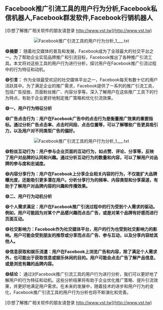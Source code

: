 ## **Facebook推广引流工具的用户行为分析,Facebook私信机器人,Facebook群发软件,Facebook行销机器人**

[😍想了解推广相关软件的朋友请登录 http://www.vst.tw](http://www.vst.tw)

 <center><img src="https://vst.tw/MP4/tuiguang/png/1.png" alt="Facebook推广引流工具的用户行为分析_1___.txt"></center>

**😄摘要：**
随着社交媒体的普及和发展，Facebook成为了全球最大的社交平台之一。为了帮助企业实现品牌推广和引流目标，Facebook推出了各种推广引流工具。本文将对这些工具的用户行为进行分析，探讨用户在Facebook推广引流过程中的行为特征和动机。

**😄引言：**
作为全球最受欢迎的社交媒体平台之一，Facebook每天有数十亿的用户活跃其中。为了满足企业的推广需求，Facebook提供了一系列的推广引流工具，包括广告投放、页面粉丝推广、内容分享等。深入了解用户在这些推广工具下的行为特点，有助于企业更好地制定推广策略和优化引流效果。

**😄一、用户行为特征分析**

**😄广告点击行为：用户在Facebook广告中的点击行为是衡量推广效果的重要指标。通过分析广告点击率、点击时间段、点击位置等，可以了解哪些广告更具吸引力，以及用户对不同类型广告的偏好。**

 <center><img src="https://vst.tw/MP4/tuiguang/png/6.png" alt="Facebook推广引流工具的用户行为分析_1___.txt"></center>

**😄粉丝互动行为：用户参与企业页面的互动行为，如点赞、评论、分享等，反映了用户对品牌的认同和兴趣。通过分析互动行为的数量和内容，可以了解用户对品牌的参与度和忠诚度。**

**😄内容分享行为：用户在Facebook上分享企业相关内容的行为，不仅能扩大品牌曝光度，还能吸引更多潜在用户。分析分享行为的频率、内容类型和分享渠道，有助于了解用户对品牌内容的兴趣和传播效果。**

**😄二、用户行为动机分析**

**😄个人需求满足：用户在Facebook推广引流过程中的行为受到个人需求的驱动。例如，用户可能因为对某个产品感兴趣而点击广告，或是对某个品牌有好感而进行页面互动。**

**😄社交影响力：Facebook作为社交媒体平台，用户的行为也受到社交影响力的影响。用户可能会受到朋友的推荐或分享而点击广告、参与互动，以及分享内容给其他人。**

**😄信息获取和娱乐消遣：用户在Facebook上浏览广告和内容，除了满足个人需求外，也可能出于获取信息或娱乐休闲的目的。用户可能会点击广告了解产品信息，或是浏览有趣的品牌内容。**

**😄结论：**
通过对Facebook推广引流工具的用户行为进行分析，我们可以更好地了解用户的行为特征和动机。这些分析结果将有助于企业优化推广策略、提升引流效果，并更好地满足用户需求。在未来的发展中，随着技术的进步和用户行为的变化，Facebook推广引流工具的用户行为分析也将不断演化和完善。

[😍想了解推广相关软件的朋友请登录 http://www.vst.tw](http://www.vst.tw)



